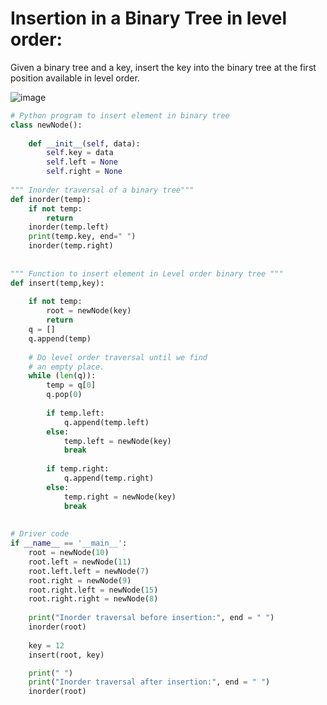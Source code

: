 # Insertion in a Binary Tree in level order:

Given a binary tree and a key, insert the key into the binary tree at the first position available in level order.

![image](https://user-images.githubusercontent.com/35987583/153394993-1a13cfda-e337-459c-baf9-539d99ceff69.png)


```python
# Python program to insert element in binary tree
class newNode():
 
    def __init__(self, data):
        self.key = data
        self.left = None
        self.right = None
         
""" Inorder traversal of a binary tree"""
def inorder(temp):
    if not temp:
        return
    inorder(temp.left)
    print(temp.key, end=" ")
    inorder(temp.right)
 
 
""" Function to insert element in Level order binary tree """
def insert(temp,key):
 
    if not temp:
        root = newNode(key)
        return
    q = []
    q.append(temp)
 
    # Do level order traversal until we find
    # an empty place.
    while (len(q)):
        temp = q[0]
        q.pop(0)
    
        if temp.left:
            q.append(temp.left)
        else:
            temp.left = newNode(key)
            break
        
        if temp.right:
            q.append(temp.right)
        else:
            temp.right = newNode(key)
            break
        
        
# Driver code
if __name__ == '__main__':
    root = newNode(10)
    root.left = newNode(11)
    root.left.left = newNode(7)
    root.right = newNode(9)
    root.right.left = newNode(15)
    root.right.right = newNode(8)
 
    print("Inorder traversal before insertion:", end = " ")
    inorder(root)
 
    key = 12
    insert(root, key)

    print(" ")
    print("Inorder traversal after insertion:", end = " ")
    inorder(root)
```

